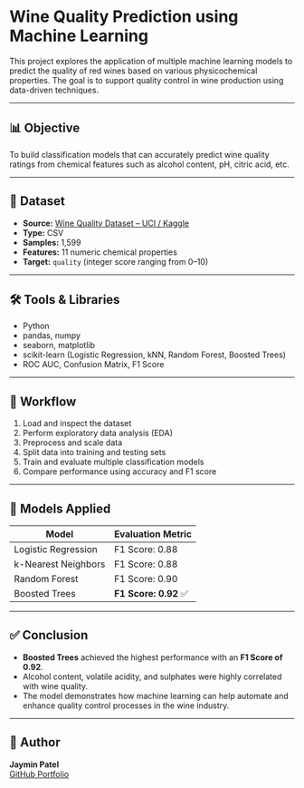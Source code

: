 # Wine Quality Prediction using Machine Learning

This project explores the application of multiple machine learning models to predict the quality of red wines based on various physicochemical properties. The goal is to support quality control in wine production using data-driven techniques.

---

## 📊 Objective

To build classification models that can accurately predict wine quality ratings from chemical features such as alcohol content, pH, citric acid, etc.

---

## 📁 Dataset

- **Source:** [Wine Quality Dataset – UCI / Kaggle](https://www.kaggle.com/datasets/uciml/red-wine-quality-cortez-et-al-2009)
- **Type:** CSV
- **Samples:** 1,599
- **Features:** 11 numeric chemical properties
- **Target:** `quality` (integer score ranging from 0–10)

---

## 🛠️ Tools & Libraries

- Python
- pandas, numpy
- seaborn, matplotlib
- scikit-learn (Logistic Regression, kNN, Random Forest, Boosted Trees)
- ROC AUC, Confusion Matrix, F1 Score

---

## 🧪 Workflow

1. Load and inspect the dataset
2. Perform exploratory data analysis (EDA)
3. Preprocess and scale data
4. Split data into training and testing sets
5. Train and evaluate multiple classification models
6. Compare performance using accuracy and F1 score

---

## 🧠 Models Applied

| Model              | Evaluation Metric |
|-------------------|-------------------|
| Logistic Regression | F1 Score: 0.88    |
| k-Nearest Neighbors | F1 Score: 0.88    |
| Random Forest       | F1 Score: 0.90    |
| Boosted Trees       | **F1 Score: 0.92** ✅ |

---

## ✅ Conclusion

- **Boosted Trees** achieved the highest performance with an **F1 Score of 0.92**.
- Alcohol content, volatile acidity, and sulphates were highly correlated with wine quality.
- The model demonstrates how machine learning can help automate and enhance quality control processes in the wine industry.

---

## 📎 Author

**Jaymin Patel**  
[GitHub Portfolio](https://jayminmech7.github.io)
